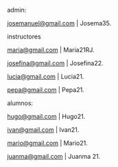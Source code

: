 admin:

josemanuel@gmail.com | Josema35.

instructores

maria@gmail.com | Maria21RJ.

josefina@gmail.com | Josefina22.

lucia@gmail.com | Lucia21.

pepa@gmail.com | Pepa21.

alumnos:

hugo@gmail.com | Hugo21.

ivan@gmail.com | Ivan21.

mario@gmail.com | Mario21.

juanma@gmail.com | Juanma 21.

